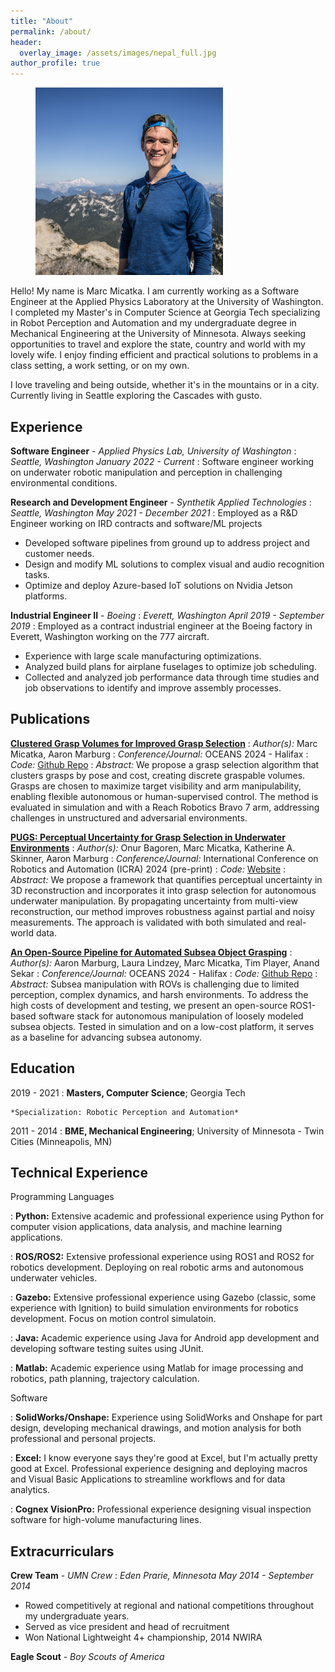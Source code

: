 ```yaml
---
title: "About"
permalink: /about/
header:
  overlay_image: /assets/images/nepal_full.jpg
author_profile: true
---
```

<figure style="width: 300px" class="align-right">
  <a href="/assets/images/about/marc_washington.jpg"><img src="/assets/images/about/marc_washington.jpg"></a>
</figure>

Hello! My name is Marc Micatka. I am currently working as a Software Engineer at the Applied Physics Laboratory at the University of Washington. I completed my Master's in Computer Science at Georgia Tech specializing in Robot Perception and Automation and my undergraduate degree in Mechanical Engineering at the University of Minnesota. Always seeking opportunities to travel and explore the state, country and world with my lovely wife. I enjoy finding efficient and practical solutions to problems in a class setting, a work setting, or on my own.

I love traveling and being outside, whether it's in the mountains or in a city. Currently living in Seattle exploring the Cascades with gusto.


Experience
----------
**Software Engineer** -    *Applied Physics Lab, University of Washington*
: *Seattle, Washington      January 2022 - Current*
: Software engineer working on underwater robotic manipulation and perception in challenging environmental conditions.

**Research and Development Engineer** -    *Synthetik Applied Technologies*
: *Seattle, Washington      May 2021 - December 2021*
:  Employed as a R&D Engineer working on IRD contracts and software/ML projects
  * Developed software pipelines from ground up to address project and customer needs.
  * Design and modify ML solutions to complex visual and audio recognition tasks.
  * Optimize and deploy Azure-based IoT solutions on Nvidia Jetson platforms.

**Industrial Engineer II** -    *Boeing*
: *Everett, Washington      April 2019 - September 2019*
:  Employed as a contract industrial engineer at the Boeing factory in Everett, Washington working on the 777 aircraft.
  * Experience with large scale manufacturing optimizations.
  * Analyzed build plans for airplane fuselages to optimize job scheduling.
  * Collected and analyzed job performance data through time studies and job observations to identify and improve assembly processes.

Publications
------------
[**Clustered Grasp Volumes for Improved Grasp Selection**](https://doi.org/10.1109/OCEANS55160.2024.10753754)
: *Author(s):* Marc Micatka, Aaron Marburg
: *Conference/Journal:* OCEANS 2024 - Halifax
: *Code:* [Github Repo](https://gitlab.com/apl-ocean-engineering/raven/manipulation)
: *Abstract:*
We propose a grasp selection algorithm that clusters grasps by pose and cost, creating discrete graspable volumes.
Grasps are chosen to maximize target visibility and arm manipulability, enabling flexible autonomous or human-supervised control.
The method is evaluated in simulation and with a Reach Robotics Bravo 7 arm, addressing challenges in unstructured and adversarial environments.

[**PUGS: Perceptual Uncertainty for Grasp Selection in Underwater Environments**](https://doi.org/10.48550/arXiv.2502.09824)
: *Author(s):* Onur Bagoren, Marc Micatka, Katherine A. Skinner, Aaron Marburg
: *Conference/Journal:* International Conference on Robotics and Automation (ICRA) 2024 (pre-print)
: *Code:* [Website](https://onurbagoren.github.io/PUGS/)
: *Abstract:*
We propose a framework that quantifies perceptual uncertainty in 3D reconstruction and incorporates it into grasp selection for autonomous underwater manipulation.
By propagating uncertainty from multi-view reconstruction, our method improves robustness against partial and noisy measurements.
The approach is validated with both simulated and real-world data.

[**An Open-Source Pipeline for Automated Subsea Object Grasping**](https://doi.org/10.1109/OCEANS55160.2024.10753754)
: *Author(s):* Aaron Marburg, Laura Lindzey, Marc Micatka, Tim Player, Anand Sekar
: *Conference/Journal:* OCEANS 2024 - Halifax
: *Code:* [Github Repo](https://gitlab.com/apl-ocean-engineering/raven/manipulation)
: *Abstract:*
Subsea manipulation with ROVs is challenging due to limited perception, complex dynamics, and harsh environments.
To address the high costs of development and testing, we present an open-source ROS1-based software stack for autonomous manipulation of loosely modeled subsea objects.
Tested in simulation and on a low-cost platform, it serves as a baseline for advancing subsea autonomy.

Education
---------
2019 - 2021
:   **Masters, Computer Science**; Georgia Tech

    *Specialization: Robotic Perception and Automation*

2011 - 2014
:   **BME, Mechanical Engineering**; University of Minnesota - Twin Cities (Minneapolis, MN)

Technical Experience
--------------------
Programming Languages

: **Python:** Extensive academic and professional experience using Python for computer vision applications, data analysis, and machine learning applications.

: **ROS/ROS2:** Extensive professional experience using ROS1 and ROS2 for robotics development. Deploying on real robotic arms and autonomous underwater vehicles.

: **Gazebo:** Extensive professional experience using Gazebo (classic, some experience with Ignition) to build simulation environments for robotics development. Focus on motion control simulatoin.

: **Java:** Academic experience using Java for Android app development and developing software testing suites using JUnit.

: **Matlab:** Academic experience using Matlab for image processing and robotics, path planning, trajectory calculation.


Software

: **SolidWorks/Onshape:** Experience using SolidWorks and Onshape for part design, developing mechanical drawings, and motion analysis for both professional and personal projects.

: **Excel:** I know everyone says they're good at Excel, but I'm actually pretty good at Excel. Professional experience designing and deploying macros and Visual Basic Applications to streamline workflows and for data analytics.

: **Cognex VisionPro:** Professional experience designing visual inspection software for high-volume manufacturing lines.

Extracurriculars
----------------------------------------
**Crew Team** -  *UMN Crew*
: *Eden Prarie, Minnesota   May 2014 - September 2014*
  * Rowed competitively at regional and national competitions throughout my undergraduate years.
  * Served as vice president and head of recruitment
  * Won National Lightweight 4+ championship, 2014 NWIRA

**Eagle Scout** -  *Boy Scouts of America*
